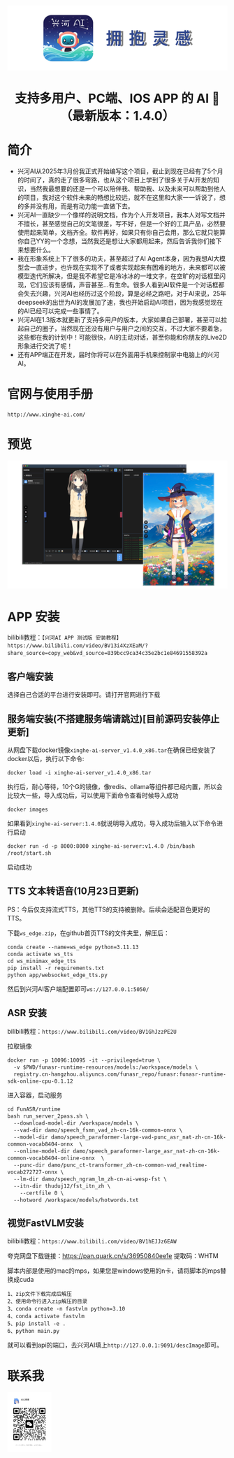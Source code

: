 <picture>
  <source media="(prefers-color-scheme: light)" srcset="标题.png">
  <img alt="" src="标题.png"  width="full">
</picture>
<h1 align="center">支持多用户、PC端、IOS APP 的 AI 🤖（最新版本：1.4.0）</h1>



# 简介

- 兴河AI从2025年3月份我正式开始编写这个项目，截止到现在已经有了5个月的时间了，真的走了很多弯路，也从这个项目上学到了很多关于AI开发的知识，当然我最想要的还是一个可以陪伴我、帮助我、以及未来可以帮助到他人的项目，我对这个软件未来的畅想比较远，就不在这里和大家一一诉说了，想的多并没有用，而是有动力能一直做下去。
- 兴河AI一直缺少一个像样的说明文档，作为个人开发项目，我本人对写文档并不擅长，甚至感觉自己的文笔很差，写不好，但是一个好的工具产品，必然要使用起来简单，文档齐全。软件再好，如果只有你自己会用，那么它就只能算你自己YY的一个念想，当然我还是想让大家都用起来，然后告诉我你们接下来想要什么。
- 我在形象系统上下了很多的功夫，甚至超过了AI Agent本身，因为我想AI大模型会一直进步，也许现在实现不了或者实现起来有困难的地方，未来都可以被模型迭代所解决，但是我不希望它是冷冰冰的一堆文字，在空旷的对话框里闪现，它们应该有感情，声音甚至…有生命。很多人看到AI软件是一个对话框都会失去兴趣，兴河AI也经历过这个阶段，算是必经之路吧，对于AI来说，25年deepseek的出世为AI的发展加了速，我也开始启动AI项目，因为我感觉现在的AI已经可以完成一些事情了。
- 兴河AI在1.3版本就更新了支持多用户的版本，大家如果自己部署，甚至可以拉起自己的圈子，当然现在还没有用户与用户之间的交互，不过大家不要着急，这些都在我的计划中！可能很快，AI的主动对话，甚至你能和你朋友的Live2D形象进行交流了呢！
- 还有APP端正在开发，届时你将可以在外面用手机来控制家中电脑上的兴河AI。

# 官网与使用手册

`http://www.xinghe-ai.com/`


# 预览

<picture>
  <source media="(prefers-color-scheme: light)" srcset="main.png">
  <img alt="" src="main.png"  width="full">
</picture>


# APP 安装
bilibili教程：`【兴河AI APP 测试版 安装教程】 https://www.bilibili.com/video/BV13i4XzXEaM/?share_source=copy_web&vd_source=839bcc9ca34c35e2bc1e84691558392a`
## 客户端安装
选择自己合适的平台进行安装即可。请打开官网进行下载
## 服务端安装(不搭建服务端请跳过)[目前源码安装停止更新]
从网盘下载docker镜像`xinghe-ai-server_v1.4.0_x86.tar`在确保已经安装了docker以后，执行以下命令:
```shell
docker load -i xinghe-ai-server_v1.4.0_x86.tar
```
执行后，耐心等待，10个G的镜像，像redis、ollama等组件都已经内置，所以会比较大一些，导入成功后，可以使用下面命令查看时候导入成功
```shell
docker images
```
如果看到`xinghe-ai-server:1.4.0`就说明导入成功，导入成功后输入以下命令进行启动
```
docker run -d -p 8000:8000 xinghe-ai-server:v1.4.0 /bin/bash /root/start.sh
```
启动成功


## TTS 文本转语音(10月23日更新)
PS：今后仅支持流式TTS，其他TTS的支持被删除。后续会适配音色更好的TTS。

下载`ws_edge.zip`，在github首页TTS的文件夹里，解压后：
```
conda create --name=ws_edge python=3.11.13
conda activate ws_tts
cd ws_minimax_edge_tts
pip install -r requirements.txt
python app/websocket_edge_tts.py
```
然后到兴河AI客户端配置即可`ws://127.0.0.1:5050/`

## ASR 安装
bilibili教程：`https://www.bilibili.com/video/BV1GhJzzPE2U`

拉取镜像
```shell
docker run -p 10096:10095 -it --privileged=true \
  -v $PWD/funasr-runtime-resources/models:/workspace/models \
  registry.cn-hangzhou.aliyuncs.com/funasr_repo/funasr:funasr-runtime-sdk-online-cpu-0.1.12
```
进入容器，启动服务
```shell
cd FunASR/runtime
bash run_server_2pass.sh \
  --download-model-dir /workspace/models \
  --vad-dir damo/speech_fsmn_vad_zh-cn-16k-common-onnx \
  --model-dir damo/speech_paraformer-large-vad-punc_asr_nat-zh-cn-16k-common-vocab8404-onnx  \
  --online-model-dir damo/speech_paraformer-large_asr_nat-zh-cn-16k-common-vocab8404-online-onnx  \
  --punc-dir damo/punc_ct-transformer_zh-cn-common-vad_realtime-vocab272727-onnx \
  --lm-dir damo/speech_ngram_lm_zh-cn-ai-wesp-fst \
  --itn-dir thuduj12/fst_itn_zh \
    --certfile 0 \
  --hotword /workspace/models/hotwords.txt
```

## 视觉FastVLM安装
bilibili教程：`https://www.bilibili.com/video/BV1hEJJz6EAW`

夸克网盘下载链接：https://pan.quark.cn/s/36950840ee1e 提取码：WHTM

脚本内部是使用的mac的mps，如果您是windows使用的n卡，请将脚本的mps替换成cuda
```
1、zip文件下载完成后解压
2、使用命令行进入zip解压的目录
3、conda create -n fastvlm python=3.10
4、conda activate fastvlm
5、pip install -e .
6、python main.py
```
就可以看到api的端口，去兴河AI填上`http://127.0.0.1:9091/descImage`即可。



# 联系我

<picture>
  <source media="(prefers-color-scheme: light)" srcset="二维码.jpg">
  <img alt="" src="二维码.jpg"  width="20%">
</picture>
